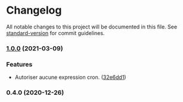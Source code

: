 # Changelog

All notable changes to this project will be documented in this file. See [standard-version](https://github.com/conventional-changelog/standard-version) for commit guidelines.

### [1.0.0](https://github.com/regseb/cronnor/compare/v0.4.0...v1.0.0) (2021-03-09)


### Features

* Autoriser aucune expression cron. ([32e6dd1](https://github.com/regseb/cronnor/commit/32e6dd19a58fdfdf02c1490625d5ca751f3267c4))

### 0.4.0 (2020-12-26)
